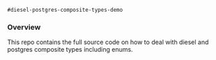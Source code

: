 `#diesel-postgres-composite-types-demo`

### Overview
This repo contains the full source code on how to deal with diesel and postgres composite types including enums.


 